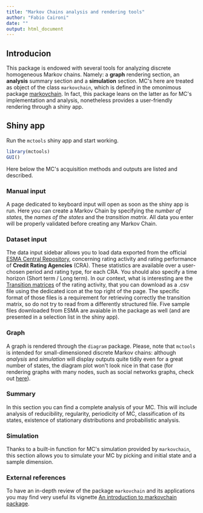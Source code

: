 ```yaml
---
title: "Markov Chains analysis and rendering tools"
author: "Fabio Caironi"
date: ""
output: html_document
---
```


## Introducion
This package is endowed with several tools for analyzing discrete homogeneous Markov chains. Namely: a **graph** rendering section, an **analysis** summary section and a **simulation** section. MC's here are treated as object of the class `markovchain`, which is defined in the omonimous package [markovchain](https://cran.r-project.org/web/packages/markovchain/index.html). In fact, this package leans on the latter as for MC's implementation and analysis, nonetheless provides a user-friendly rendering through a shiny app.

## Shiny app
Run the `mctools` shiny app and start working.
```R
library(mctools)
GUI()
```

Here below the MC's acquisition methods and outputs are listed and described.

### Manual input
A page dedicated to keyboard input will open as soon as the shiny app is run. Here you can create a Markov Chain by specifying the *number of states*, the *names of the states* and the *transition matrix*. All data you enter will be properly validated before creating any Markov Chain.

### Dataset input
The data input sidebar allows you to load data exported from the official [ESMA Central Repository](https://cerep.esma.europa.eu/cerep-web/homePage.xhtml), concerning rating activity and rating performance of **Credit Rating Agencies** (CRA). These statistics are available over a user-chosen period and rating type, for each CRA. You should also specify a time horizon (Short term / Long term). In our context, what is interesting are the [Transition matrices](https://cerep.esma.europa.eu/cerep-web/statistics/transitionMatrice.xhtml) of the rating activity, that you can download as a .csv file using the dedicated icon at the top right of the page.
The specific format of those files is a requirement for retrieving correctly the transition matrix, so do not try to read from a differently structured file. 
Five sample files downloaded from ESMA are avaiable in the package as well (and are presented in a selection list in the shiny app).

### Graph
A graph is rendered through the `diagram` package. Please, note that `mctools` is intended for small-dimensioned discrete Markov chains: although *analysis* and *simulation* will display outputs quite tidily even for a great number of states, the diagram plot won't look nice in that case (for rendering graphs with many nodes, such as social networks graphs, check out [here](https://plot.ly/r/network-graphs/)).

### Summary
In this section you can find a complete analysis of your MC. This will include analysis of reducibility, regularity, periodicity of MC, classification of its states, existence of stationary distributions and probabilistic analysis.

### Simulation
Thanks to a built-in function for MC's simulation provided by `markovchain`, this section allows you to simulate your MC by picking and initial state and a sample dimension.


### External references
To have an in-depth review of the package `markovchain` and its applications you may find very useful its vignette [An introduction to markovchain package](https://cran.r-project.org/web/packages/markovchain/vignettes/an_introduction_to_markovchain_package.pdf).

